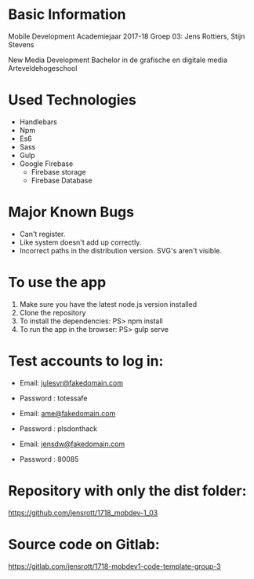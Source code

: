 # Basic Information 

Mobile Development Academiejaar 2017-18
Groep 03: Jens Rottiers, Stijn Stevens

New Media Development
Bachelor in de grafische en digitale media
Arteveldehogeschool

# Used Technologies

* Handlebars
* Npm
* Es6
* Sass
* Gulp
* Google Firebase
    * Firebase storage
    * Firebase Database

# Major Known Bugs

* Can't register.
* Like system doesn't add up correctly.
* Incorrect paths in the distribution version. SVG's aren't visible. 

# To use the app

1. Make sure you have the latest node.js version installed
1. Clone the repository
1. To install the dependencies: PS> npm install
1. To run the app in the browser: PS> gulp serve

# Test accounts to log in:

* Email: julesvr@fakedomain.com
* Password : totessafe

* Email: ame@fakedomain.com
* Password : plsdonthack

* Email: jensdw@fakedomain.com
* Password : 80085

# Repository with only the dist folder:

https://github.com/jensrott/1718_mobdev-1_03

# Source code on Gitlab:

https://gitlab.com/jensrott/1718-mobdev1-code-template-group-3
